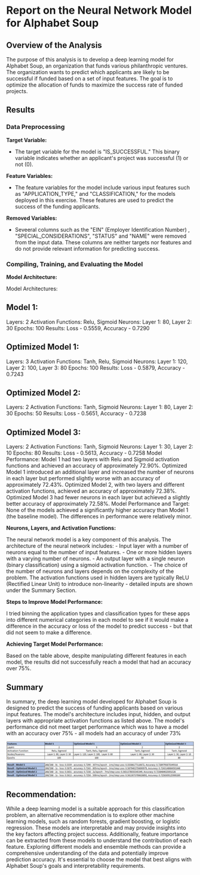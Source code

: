 # Report on the Neural Network Model for Alphabet Soup

## Overview of the Analysis

The purpose of this analysis is to develop a deep learning model for Alphabet Soup, an organization that funds various philanthropic ventures. The organization wants to predict which applicants are likely to be successful if funded based on a set of input features. The goal is to optimize the allocation of funds to maximize the success rate of funded projects.

## Results

### Data Preprocessing

**Target Variable:**

-   The target variable for the model is "IS_SUCCESSFUL." This binary variable indicates whether an applicant's project was successful (1) or not (0).

**Feature Variables:**

-   The feature variables for the model include various input features such as "APPLICATION_TYPE," and "CLASSIFICATION," for the models deployed in this exercise. These features are used to predict the success of the funding applicants.

**Removed Variables:**

-   Seveeral columns such as the "EIN" (Employer Identification Number) , "SPECIAL_CONSIDERATIONS", "STATUS" and "NAME" were removed from the input data. These columns are neither targets nor features and do not provide relevant information for predicting success.

### Compiling, Training, and Evaluating the Model

**Model Architecture:**

Model Architectures:
## Model 1:

Layers: 2
Activation Functions: Relu, Sigmoid
Neurons: Layer 1: 80, Layer 2: 30
Epochs: 100
Results: Loss - 0.5559, Accuracy - 0.7290

## Optimized Model 1:

Layers: 3
Activation Functions: Tanh, Relu, Sigmoid
Neurons: Layer 1: 120, Layer 2: 100, Layer 3: 80
Epochs: 100
Results: Loss - 0.5879, Accuracy - 0.7243

## Optimized Model 2:

Layers: 2
Activation Functions: Tanh, Sigmoid
Neurons: Layer 1: 80, Layer 2: 30
Epochs: 50
Results: Loss - 0.5651, Accuracy - 0.7238

## Optimized Model 3:

Layers: 2
Activation Functions: Tanh, Sigmoid
Neurons: Layer 1: 30, Layer 2: 10
Epochs: 80
Results: Loss - 0.5613, Accuracy - 0.7258
Model Performance:
Model 1 had two layers with Relu and Sigmoid activation functions and achieved an accuracy of approximately 72.90%.
Optimized Model 1 introduced an additional layer and increased the number of neurons in each layer but performed slightly worse with an accuracy of approximately 72.43%.
Optimized Model 2, with two layers and different activation functions, achieved an accuracy of approximately 72.38%.
Optimized Model 3 had fewer neurons in each layer but achieved a slightly better accuracy of approximately 72.58%.
Model Performance and Target:
None of the models achieved a significantly higher accuracy than Model 1 (the baseline model). The differences in performance were relatively minor.

**Neurons, Layers, and Activation Functions:**

The neural network model is a key component of this analysis. The architecture of the neural network includes:
    -   Input layer with a number of neurons equal to the number of input features.
    -   One or more hidden layers with a varying number of neurons.
    -   An output layer with a single neuron (binary classification) using a sigmoid activation function.
    -  The choice of the number of neurons and layers depends on the complexity of the problem. The activation functions used in hidden layers are typically ReLU (Rectified Linear Unit) to introduce non-linearity - detailed inputs are shown under the Summary Section. 


**Steps to Improve Model Performance:**

I tried binning the application types and classification types for these apps into different numerical categories in each model to see if it would make a difference in the accuracy or loss of the model to predict success - but that did not seem to make a difference. 

**Achieving Target Model Performance:**

Based on the table above, despite manipulating different features in each model, the results did not successfully reach a model that had an accuracy over 75%.

## Summary

In summary, the deep learning model developed for Alphabet Soup is designed to predict the success of funding applicants based on various input features. The model's architecture includes input, hidden, and output layers with appropriate activation functions as listed above. The model's performance did not meet target performance which was to have a model with an accuracy over 75% - all models had an accuracy of under 73%

![Alt text](image.png)

## Recommendation:

While a deep learning model is a suitable approach for this classification problem, an alternative recommendation is to explore other machine learning models, such as random forests, gradient boosting, or logistic regression. These models are interpretable and may provide insights into the key factors affecting project success. Additionally, feature importance can be extracted from these models to understand the contribution of each feature. Exploring different models and ensemble methods can provide a comprehensive understanding of the data and potentially improve prediction accuracy. It's essential to choose the model that best aligns with Alphabet Soup's goals and interpretability requirements.


